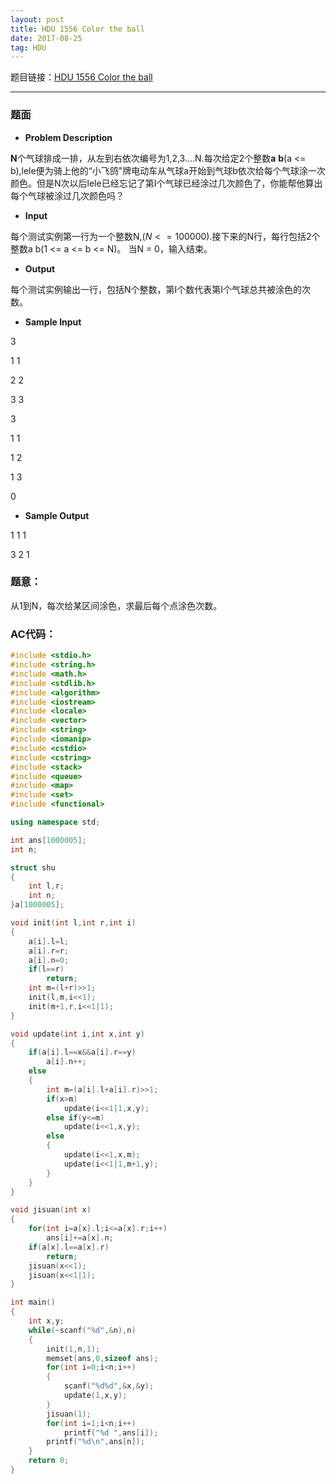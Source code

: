 ```yaml
---
layout: post
title: HDU 1556 Color the ball
date: 2017-08-25 
tag: HDU
---
```


题目链接：[HDU 1556 Color the ball](http://acm.hdu.edu.cn/showproblem.php?pid=1556)

-------------------
### 题面
* **Problem Description**

**N**个气球排成一排，从左到右依次编号为1,2,3....N.每次给定2个整数**a** **b**(a <= b),lele便为骑上他的“小飞鸽"牌电动车从气球a开始到气球b依次给每个气球涂一次颜色。但是N次以后lele已经忘记了第I个气球已经涂过几次颜色了，你能帮他算出每个气球被涂过几次颜色吗？

* **Input**

每个测试实例第一行为一个整数N,($N <= 100000$).接下来的N行，每行包括2个整数a b(1 <= a <= b <= N)。
当N = 0，输入结束。

* **Output**

每个测试实例输出一行，包括N个整数，第I个数代表第I个气球总共被涂色的次数。

* **Sample Input**

3

1 1

2 2

3 3

3

1 1

1 2

1 3

0

* **Sample Output**

1 1 1

3 2 1

### 题意：

从1到N，每次给某区间涂色，求最后每个点涂色次数。 

### AC代码：
``` c++
#include <stdio.h>
#include <string.h>
#include <math.h>
#include <stdlib.h>
#include <algorithm>
#include <iostream>
#include <locale>
#include <vector>
#include <string>
#include <iomanip>
#include <cstdio>
#include <cstring>
#include <stack>
#include <queue>
#include <map>
#include <set>
#include <functional>

using namespace std;

int ans[1000005];
int n;

struct shu
{
    int l,r;
    int n;
}a[1000005];

void init(int l,int r,int i)
{
    a[i].l=l;
    a[i].r=r;
    a[i].n=0;
    if(l==r)
        return;
    int m=(l+r)>>1;
    init(l,m,i<<1);
    init(m+1,r,i<<1|1);
}

void update(int i,int x,int y)
{
    if(a[i].l==x&&a[i].r==y)
        a[i].n++;
    else
    {
        int m=(a[i].l+a[i].r)>>1;
        if(x>m)
            update(i<<1|1,x,y);
        else if(y<=m)
            update(i<<1,x,y);
        else
        {
            update(i<<1,x,m);
            update(i<<1|1,m+1,y);
        }
    }
}

void jisuan(int x)
{
    for(int i=a[x].l;i<=a[x].r;i++)
        ans[i]+=a[x].n;
    if(a[x].l==a[x].r)
        return;
    jisuan(x<<1);
    jisuan(x<<1|1);
}

int main()
{
    int x,y;
    while(~scanf("%d",&n),n)
    {
        init(1,n,1);
        memset(ans,0,sizeof ans);
        for(int i=0;i<n;i++)
        {
            scanf("%d%d",&x,&y);
            update(1,x,y);
        }
        jisuan(1);
        for(int i=1;i<n;i++)
            printf("%d ",ans[i]);
        printf("%d\n",ans[n]);
    }
    return 0;
}
```